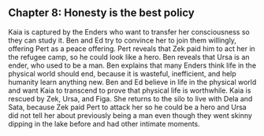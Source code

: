 ## Chapter 8: Honesty is the best policy

Kaia is captured by the Enders who want to transfer her consciousness so they
can study it. Ben and Ed try to convince her to join them willingly, offering
Pert as a peace offering. Pert reveals that Zek paid him to act her in the
refugee camp, so he could look like a hero. Ben reveals that Ursa is an ender,
who used to be a man. Ben explains that many Enders think life in the physical
world should end, because it is wasteful, inefficient, and help humanity learn
anything new. Ben and Ed believe in life in the physical world and want Kaia to
transcend to prove that physical life is worthwhile. Kaia is rescued by Zek,
Ursa, and Figa. She returns to the silo to live with Dela and Sata, because Zek
paid Pert to attack her so he could be a hero and Ursa did not tell her about
previously being a man even though they went skinny dipping in the lake before
and had other intimate moments.
